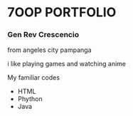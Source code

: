 <div class="header__text-box row">
    <div class="header__text">
        <h1 class="heading-primary">
        <span>7OOP PORTFOLIO </span>
        </h1>
    </div>
</div>
<div class="work__box">
    <div class="work__text">
    <h3>Gen Rev Crescencio</h3>
    <p>
        from angeles city pampanga 
    </p>
      <p>
        i like playing games and watching anime
    </p>
      <p>My familiar codes</p>
    <ul class="work__list">
        <li>HTML</li>
      <li>Phython</li></li>
      <li>Java</li>
    </div>
</div>
